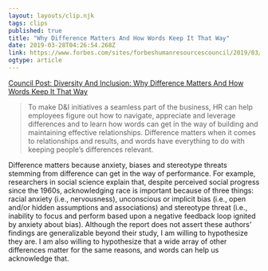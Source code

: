 ```yaml
---
layout: layouts/clip.njk
tags: clips
published: true
title: "Why Difference Matters And How Words Keep It That Way"
date: 2019-03-28T04:26:54.268Z
link: https://www.forbes.com/sites/forbeshumanresourcescouncil/2019/03/12/diversity-and-inclusion-why-difference-matters-and-how-words-keep-it-that-way/#62af6b02105e
ogtype: article
---
```

[Council Post: Diversity And Inclusion: Why Difference Matters And How Words Keep It That Way](https://www.forbes.com/sites/forbeshumanresourcescouncil/2019/03/12/diversity-and-inclusion-why-difference-matters-and-how-words-keep-it-that-way/#62af6b02105e )

> To make D&I initiatives a seamless part of the business, HR can help employees figure out how to navigate, appreciate and leverage differences and to learn how words can get in the way of building and maintaining effective relationships. Difference matters when it comes to relationships and results, and words have everything to do with keeping people’s differences relevant.

Difference matters because anxiety, biases and stereotype threats stemming from difference can get in the way of performance. For example, researchers in social science explain that, despite perceived social progress since the 1960s, acknowledging race is important because of three things: racial anxiety (i.e., nervousness), unconscious or implicit bias (i.e., open and/or hidden assumptions and associations) and stereotype threat (i.e., inability to focus and perform based upon a negative feedback loop ignited by anxiety about bias). Although the report does not assert these authors' findings are generalizable beyond their study, I am willing to hypothesize they are. I am also willing to hypothesize that a wide array of other differences matter for the same reasons, and words can help us acknowledge that.
